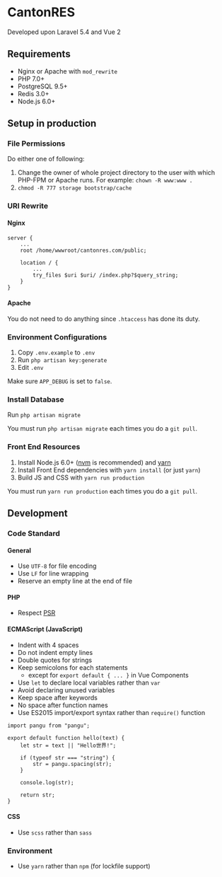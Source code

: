 # CantonRES

Developed upon Laravel 5.4 and Vue 2

## Requirements

* Nginx or Apache with `mod_rewrite`
* PHP 7.0+
* PostgreSQL 9.5+
* Redis 3.0+
* Node.js 6.0+

## Setup in production

### File Permissions

Do either one of following:

1. Change the owner of whole project directory to the user with which PHP-FPM or Apache runs. For example: `chown -R www:www .`
2. `chmod -R 777 storage bootstrap/cache`

### URI Rewrite

#### Nginx

```
server {
    ...
    root /home/wwwroot/cantonres.com/public;
    
    location / {
        ...
        try_files $uri $uri/ /index.php?$query_string;
    }
}
```

#### Apache

You do not need to do anything since `.htaccess` has done its duty.

### Environment Configurations

1. Copy `.env.example` to `.env`
2. Run `php artisan key:generate`
3. Edit `.env`

Make sure `APP_DEBUG` is set to `false`.

### Install Database

Run `php artisan migrate`

You must run `php artisan migrate` each times you do a `git pull`.

### Front End Resources

1. Install Node.js 6.0+ ([nvm](http://nvm.sh) is recommended) and [yarn](https://yarnpkg.com/)
2. Install Front End dependencies with `yarn install` (or just `yarn`)
3. Build JS and CSS with `yarn run production`

You must run `yarn run production` each times you do a `git pull`.

## Development

### Code Standard

#### General

* Use `UTF-8` for file encoding
* Use `LF` for line wrapping
* Reserve an empty line at the end of file

#### PHP

* Respect [PSR](http://www.php-fig.org/psr/)

#### ECMAScript (JavaScript)

* Indent with 4 spaces
* Do not indent empty lines
* Double quotes for strings
* Keep semicolons for each statements
    * except for `export default { ... }` in Vue Components
* Use `let` to declare local variables rather than `var`
* Avoid declaring unused variables
* Keep space after keywords
* No space after function names
* Use ES2015 import/export syntax rather than `require()` function

```ecmascript 6
import pangu from "pangu";

export default function hello(text) {
    let str = text || "Hello世界!";

    if (typeof str === "string") {
        str = pangu.spacing(str);
    }

    console.log(str);

    return str;
}
```

#### CSS

* Use `scss` rather than `sass`

### Environment

* Use `yarn` rather than `npm` (for lockfile support)
